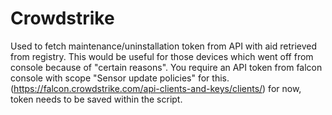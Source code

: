 # Crowdstrike
Used to fetch maintenance/uninstallation token from API with aid retrieved from registry. This would be useful for those devices which went off from console because of "certain reasons".
You require an API token from falcon console with scope "Sensor update policies" for this. (https://falcon.crowdstrike.com/api-clients-and-keys/clients/)
for now, token needs to be saved within the script.  
